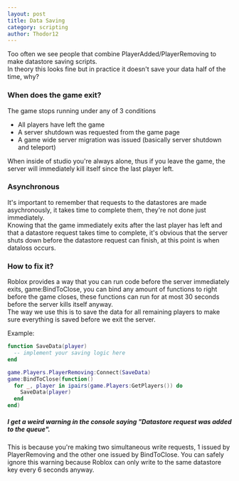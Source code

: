 ```yaml
---
layout: post
title: Data Saving
category: scripting
author: Thodor12
---
```


Too often we see people that combine PlayerAdded/PlayerRemoving to make datastore saving scripts.  
In theory this looks fine but in practice it doesn't save your data half of the time, why?

### When does the game exit?
The game stops running under any of 3 conditions
- All players have left the game
- A server shutdown was requested from the game page
- A game wide server migration was issued (basically server shutdown and teleport)

When inside of studio you're always alone, thus if you leave the game, the server will immediately kill itself since the last player left.  

### Asynchronous
It's important to remember that requests to the datastores are made asychronously, it takes time to complete them, they're not done just immediately.  
Knowing that the game immediately exits after the last player has left and that a datastore request takes time to complete, it's obvious that the server shuts down before the datastore request can finish, at this point is when dataloss occurs.  

### How to fix it?
Roblox provides a way that you can run code before the server immediately exits, game:BindToClose, you can bind any amount of functions to right before the game closes, these functions can run for at most 30 seconds before the server kills itself anyway.  
The way we use this is to save the data for all remaining players to make sure everything is saved before we exit the server.

Example:
```lua
function SaveData(player)
  -- implement your saving logic here
end

game.Players.PlayerRemoving:Connect(SaveData)
game:BindToClose(function()
  for _, player in ipairs(game.Players:GetPlayers()) do
    SaveData(player)
  end
end)
```

##### I get a weird warning in the console saying "Datastore request was added to the queue".

This is because you're making two simultaneous write requests, 1 issued by PlayerRemoving and the other one issued by BindToClose. You can safely ignore this warning because Roblox can only write to the same datastore key every 6 seconds anyway.